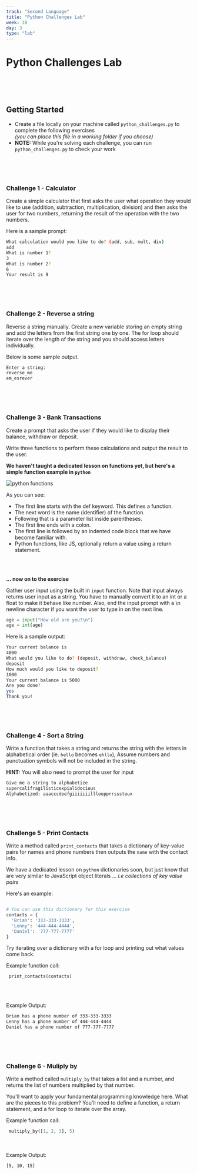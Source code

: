 ```yaml
---
track: "Second Language"
title: "Python Challenges Lab"
week: 18
day: 3
type: "lab"
---
```




# Python Challenges Lab

<br>
<br>
<br>

## Getting Started

* Create a file locally on your machine called `python_challenges.py` to complete the following exercises <br>*(you can place this file in a working folder if you choose)*
* **NOTE:** While you're solving each challenge, you can run `python_challenges.py` to check your work


<br>
<br>
<br>

### Challenge 1 - Calculator

Create a simple calculator that first asks the user what operation they would like
to use (addition, subtraction, multiplication, division) and then asks the user
for two numbers, returning the result of the operation with the two numbers. 

Here is a sample prompt:

```bash
What calculation would you like to do? (add, sub, mult, div)
add
What is number 1?
3
What is number 2?
6
Your result is 9
```

<br>
<br>
<br>


### Challenge 2 - Reverse a string
Reverse a string manually. Create a new variable storing an empty string and add the letters from
the first string one by one. The for loop should iterate over the length
of the string and you should access letters individually.

Below is some sample output.

```bash
Enter a string:
reverse_me
em_esrever
```

<br>
<br>
<br>


### Challenge 3 - Bank Transactions
Create a prompt that asks the user if they would like to display their balance,
withdraw or deposit. 

Write three functions to perform these calculations and
output the result to the user.

**We haven't taught a dedicated lesson on functions yet, but here's a simple function example in `python`**

![python functions](https://i.imgur.com/pixhxbF.png)


As you can see:

- The first line starts with the def keyword. This defines a function.
- The next word is the name (identifier) of the function.
- Following that is a parameter list inside parentheses.
- The first line ends with a colon.
- The first line is followed by an indented code block that we have become familiar with.
- Python functions, like JS, optionally return a value using a return statement.

<br>
<br>

**... now on to the exercise**


Gather user input using the built in `input` function. Note that input always returns
user input as a string. You have to manually convert it to an int or a float
to make it behave like number. Also, end the input prompt with a \n newline
character if you want the user to type in on the next line.

```python
age = input("How old are you?\n")
age = int(age)
```

Here is a sample output:

```bash
Your current balance is
4000
What would you like to do? (deposit, withdraw, check_balance)
deposit
How much would you like to deposit?
1000
Your current balance is 5000
Are you done?
yes
Thank you!
```
<br>
<br>
<br>


### Challenge 4 - Sort a String

Write a function that takes a string and returns the string with the letters in 
alphabetical order (ie. `hello` becomes `ehllo`), Assume numbers and punctuation 
symbols will not be included in the string.

**HINT:** You will also need to prompt the user for input

```bash
Give me a string to alphabetize
supercalifragilisticexpialidocious
Alphabetized: aaacccdeefgiiiiiiillloopprrssstuux
```

<br>
<br>
<br>

### Challenge 5 - Print Contacts

Write a method called `print_contacts` that takes a dictionary of key-value pairs for names and phone numbers then outputs the `name` with the contact info.

We have a dedicated lesson on `python` dictionaries soon, but just know that are very similar to JavaScript object literals ... *i.e collections of key value pairs*

Here's an example:

```python

# You can use this dictionary for this exercise
contacts = {
  'Brian': '333-333-3333',
  'Lenny': '444-444-4444',
  'Daniel': '777-777-7777'
}

```

Try iterating over a dictionary with a for loop and printing out what values come back.

Example function call:

```python
 print_contacts(contacts)
```
<br>
<br>


Example Output:

```bash
Brian has a phone number of 333-333-3333
Lenny has a phone number of 444-444-4444
Daniel has a phone number of 777-777-7777
```

<br>
<br>
<br>


### Challenge 6 - Muliply by

Write a method called `multiply_by` that takes a list and a number, and returns the list of numbers multiplied by that number.

You'll want to apply your fundamental programming knowledge here. What are the pieces to this problem? You'll need to define a function, a return statement, and a for loop to iterate over the array.


Example function call:


```python
 multiply_by([1, 2, 3], 5)

 ```
<br>
<br>
Example Output:

```bash
[5, 10, 15]
```
